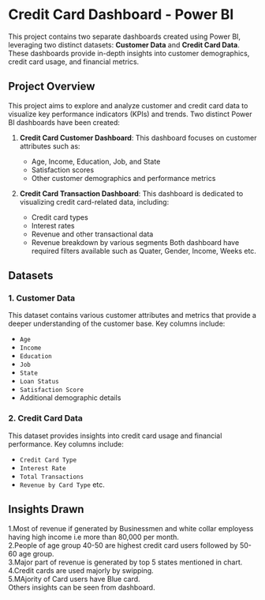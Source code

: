# Credit Card Dashboard - Power BI
This project contains two separate dashboards created using Power BI, leveraging two distinct datasets: **Customer Data** and **Credit Card Data**. These dashboards provide in-depth insights into customer demographics, credit card usage, and financial metrics.<br>

## Project Overview

This project aims to explore and analyze customer and credit card data to visualize key performance indicators (KPIs) and trends. Two distinct Power BI dashboards have been created:<br>

1. **Credit Card Customer Dashboard**: This dashboard focuses on customer attributes such as:<br>
   - Age, Income, Education, Job, and State<br>
   - Satisfaction scores<br>
   - Other customer demographics and performance metrics<br>

2. **Credit Card Transaction Dashboard**: This dashboard is dedicated to visualizing credit card-related data, including:
   - Credit card types
   - Interest rates
   - Revenue and other transactional data
   - Revenue breakdown by various segments
Both dashboard have required filters available such as Quater, Gender, Income, Weeks etc.
## Datasets

### 1. **Customer Data**
This dataset contains various customer attributes and metrics that provide a deeper understanding of the customer base. Key columns include:
- `Age`
- `Income`
- `Education`
- `Job`
- `State`
- `Loan Status`
- `Satisfaction Score`
- Additional demographic details

### 2. **Credit Card Data**
This dataset provides insights into credit card usage and financial performance. Key columns include:
- `Credit Card Type`
- `Interest Rate`
- `Total Transactions`
- `Revenue by Card Type`
etc.<br>
## Insights Drawn 
1.Most of revenue if generated by Businessmen and white collar employess having high income i.e more than 80,000 per month.<br>
2.People of age group 40-50 are highest credit card users followed by 50-60 age group. <br>
3.Major part of revenue is generated by top 5 states mentioned in chart.<br>
4.Credit cards are used majorly by swipping.<br>
5.MAjority of Card users have Blue card.<br>
Others insights can be seen from dashboard.
